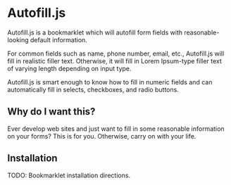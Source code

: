 Autofill.js
===========

Autofill.js is a bookmarklet which will autofill form fields with
reasonable-looking default information.

For common fields such as name, phone number, email, etc., Autofill.js will fill
in realistic filler text. Otherwise, it will fill in Lorem Ipsum-type filler
text of varying length depending on input type.

Autofill.js is smart enough to know how to fill in numeric fields and can
automatically fill in selects, checkboxes, and radio buttons.

Why do I want this?
-------------------

Ever develop web sites and just want to fill in some reasonable information on
your forms? This is for you. Otherwise, carry on with your life.

Installation
------------

TODO: Bookmarklet installation directions.
